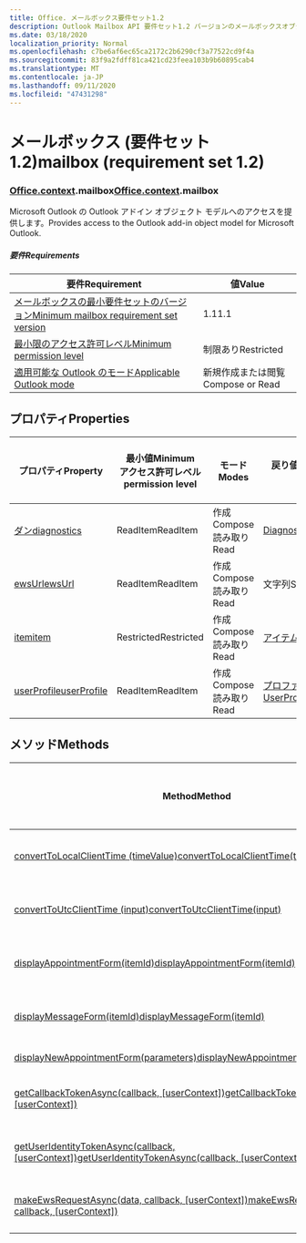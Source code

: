```yaml
---
title: Office. メールボックス要件セット1.2
description: Outlook Mailbox API 要件セット1.2 バージョンのメールボックスオブジェクトモデル。
ms.date: 03/18/2020
localization_priority: Normal
ms.openlocfilehash: c7be6af6ec65ca2172c2b6290cf3a77522cd9f4a
ms.sourcegitcommit: 83f9a2fdff81ca421cd23feea103b9b60895cab4
ms.translationtype: MT
ms.contentlocale: ja-JP
ms.lasthandoff: 09/11/2020
ms.locfileid: "47431298"
---
```

# <a name="mailbox-requirement-set-12"></a><span data-ttu-id="fa8ca-103">メールボックス (要件セット 1.2)</span><span class="sxs-lookup"><span data-stu-id="fa8ca-103">mailbox (requirement set 1.2)</span></span>

### <a name="officecontextmailbox"></a><span data-ttu-id="fa8ca-104">[Office](office.md)[.context](office.context.md).mailbox</span><span class="sxs-lookup"><span data-stu-id="fa8ca-104">[Office](office.md)[.context](office.context.md).mailbox</span></span>

<span data-ttu-id="fa8ca-105">Microsoft Outlook の Outlook アドイン オブジェクト モデルへのアクセスを提供します。</span><span class="sxs-lookup"><span data-stu-id="fa8ca-105">Provides access to the Outlook add-in object model for Microsoft Outlook.</span></span>

##### <a name="requirements"></a><span data-ttu-id="fa8ca-106">要件</span><span class="sxs-lookup"><span data-stu-id="fa8ca-106">Requirements</span></span>

|<span data-ttu-id="fa8ca-107">要件</span><span class="sxs-lookup"><span data-stu-id="fa8ca-107">Requirement</span></span>| <span data-ttu-id="fa8ca-108">値</span><span class="sxs-lookup"><span data-stu-id="fa8ca-108">Value</span></span>|
|---|---|
|[<span data-ttu-id="fa8ca-109">メールボックスの最小要件セットのバージョン</span><span class="sxs-lookup"><span data-stu-id="fa8ca-109">Minimum mailbox requirement set version</span></span>](../../requirement-sets/outlook-api-requirement-sets.md)| <span data-ttu-id="fa8ca-110">1.1</span><span class="sxs-lookup"><span data-stu-id="fa8ca-110">1.1</span></span>|
|[<span data-ttu-id="fa8ca-111">最小限のアクセス許可レベル</span><span class="sxs-lookup"><span data-stu-id="fa8ca-111">Minimum permission level</span></span>](../../../outlook/understanding-outlook-add-in-permissions.md)| <span data-ttu-id="fa8ca-112">制限あり</span><span class="sxs-lookup"><span data-stu-id="fa8ca-112">Restricted</span></span>|
|[<span data-ttu-id="fa8ca-113">適用可能な Outlook のモード</span><span class="sxs-lookup"><span data-stu-id="fa8ca-113">Applicable Outlook mode</span></span>](../../../outlook/outlook-add-ins-overview.md#extension-points)| <span data-ttu-id="fa8ca-114">新規作成または閲覧</span><span class="sxs-lookup"><span data-stu-id="fa8ca-114">Compose or Read</span></span>|

## <a name="properties"></a><span data-ttu-id="fa8ca-115">プロパティ</span><span class="sxs-lookup"><span data-stu-id="fa8ca-115">Properties</span></span>

| <span data-ttu-id="fa8ca-116">プロパティ</span><span class="sxs-lookup"><span data-stu-id="fa8ca-116">Property</span></span> | <span data-ttu-id="fa8ca-117">最小値</span><span class="sxs-lookup"><span data-stu-id="fa8ca-117">Minimum</span></span><br><span data-ttu-id="fa8ca-118">アクセス許可レベル</span><span class="sxs-lookup"><span data-stu-id="fa8ca-118">permission level</span></span> | <span data-ttu-id="fa8ca-119">モード</span><span class="sxs-lookup"><span data-stu-id="fa8ca-119">Modes</span></span> | <span data-ttu-id="fa8ca-120">戻り値の種類</span><span class="sxs-lookup"><span data-stu-id="fa8ca-120">Return type</span></span> | <span data-ttu-id="fa8ca-121">最小値</span><span class="sxs-lookup"><span data-stu-id="fa8ca-121">Minimum</span></span><br><span data-ttu-id="fa8ca-122">要件セット</span><span class="sxs-lookup"><span data-stu-id="fa8ca-122">requirement set</span></span> |
|---|---|---|---|:---:|
| [<span data-ttu-id="fa8ca-123">ダン</span><span class="sxs-lookup"><span data-stu-id="fa8ca-123">diagnostics</span></span>](/javascript/api/outlook/office.mailbox?view=outlook-js-1.2&preserve-view=true#diagnostics) | <span data-ttu-id="fa8ca-124">ReadItem</span><span class="sxs-lookup"><span data-stu-id="fa8ca-124">ReadItem</span></span> | <span data-ttu-id="fa8ca-125">作成</span><span class="sxs-lookup"><span data-stu-id="fa8ca-125">Compose</span></span><br><span data-ttu-id="fa8ca-126">読み取り</span><span class="sxs-lookup"><span data-stu-id="fa8ca-126">Read</span></span> | [<span data-ttu-id="fa8ca-127">Diagnostics</span><span class="sxs-lookup"><span data-stu-id="fa8ca-127">Diagnostics</span></span>](/javascript/api/outlook/office.diagnostics?view=outlook-js-1.2&preserve-view=true) | [<span data-ttu-id="fa8ca-128">1.1</span><span class="sxs-lookup"><span data-stu-id="fa8ca-128">1.1</span></span>](../requirement-set-1.1/outlook-requirement-set-1.1.md) |
| [<span data-ttu-id="fa8ca-129">ewsUrl</span><span class="sxs-lookup"><span data-stu-id="fa8ca-129">ewsUrl</span></span>](/javascript/api/outlook/office.mailbox?view=outlook-js-1.2&preserve-view=true#ewsurl) | <span data-ttu-id="fa8ca-130">ReadItem</span><span class="sxs-lookup"><span data-stu-id="fa8ca-130">ReadItem</span></span> | <span data-ttu-id="fa8ca-131">作成</span><span class="sxs-lookup"><span data-stu-id="fa8ca-131">Compose</span></span><br><span data-ttu-id="fa8ca-132">読み取り</span><span class="sxs-lookup"><span data-stu-id="fa8ca-132">Read</span></span> | <span data-ttu-id="fa8ca-133">文字列</span><span class="sxs-lookup"><span data-stu-id="fa8ca-133">String</span></span> | [<span data-ttu-id="fa8ca-134">1.1</span><span class="sxs-lookup"><span data-stu-id="fa8ca-134">1.1</span></span>](../requirement-set-1.1/outlook-requirement-set-1.1.md) |
| [<span data-ttu-id="fa8ca-135">item</span><span class="sxs-lookup"><span data-stu-id="fa8ca-135">item</span></span>](office.context.mailbox.item.md) | <span data-ttu-id="fa8ca-136">Restricted</span><span class="sxs-lookup"><span data-stu-id="fa8ca-136">Restricted</span></span> | <span data-ttu-id="fa8ca-137">作成</span><span class="sxs-lookup"><span data-stu-id="fa8ca-137">Compose</span></span><br><span data-ttu-id="fa8ca-138">読み取り</span><span class="sxs-lookup"><span data-stu-id="fa8ca-138">Read</span></span> | [<span data-ttu-id="fa8ca-139">アイテム</span><span class="sxs-lookup"><span data-stu-id="fa8ca-139">Item</span></span>](/javascript/api/outlook/office.item?view=outlook-js-1.2&preserve-view=true) | [<span data-ttu-id="fa8ca-140">1.1</span><span class="sxs-lookup"><span data-stu-id="fa8ca-140">1.1</span></span>](../requirement-set-1.1/outlook-requirement-set-1.1.md) |
| [<span data-ttu-id="fa8ca-141">userProfile</span><span class="sxs-lookup"><span data-stu-id="fa8ca-141">userProfile</span></span>](/javascript/api/outlook/office.mailbox?view=outlook-js-1.2&preserve-view=true#userprofile) | <span data-ttu-id="fa8ca-142">ReadItem</span><span class="sxs-lookup"><span data-stu-id="fa8ca-142">ReadItem</span></span> | <span data-ttu-id="fa8ca-143">作成</span><span class="sxs-lookup"><span data-stu-id="fa8ca-143">Compose</span></span><br><span data-ttu-id="fa8ca-144">読み取り</span><span class="sxs-lookup"><span data-stu-id="fa8ca-144">Read</span></span> | [<span data-ttu-id="fa8ca-145">プロファイル</span><span class="sxs-lookup"><span data-stu-id="fa8ca-145">UserProfile</span></span>](/javascript/api/outlook/office.userprofile?view=outlook-js-1.2&preserve-view=true) | [<span data-ttu-id="fa8ca-146">1.1</span><span class="sxs-lookup"><span data-stu-id="fa8ca-146">1.1</span></span>](../requirement-set-1.1/outlook-requirement-set-1.1.md) |

## <a name="methods"></a><span data-ttu-id="fa8ca-147">メソッド</span><span class="sxs-lookup"><span data-stu-id="fa8ca-147">Methods</span></span>

| <span data-ttu-id="fa8ca-148">Method</span><span class="sxs-lookup"><span data-stu-id="fa8ca-148">Method</span></span> | <span data-ttu-id="fa8ca-149">最小値</span><span class="sxs-lookup"><span data-stu-id="fa8ca-149">Minimum</span></span><br><span data-ttu-id="fa8ca-150">アクセス許可レベル</span><span class="sxs-lookup"><span data-stu-id="fa8ca-150">permission level</span></span> | <span data-ttu-id="fa8ca-151">モード</span><span class="sxs-lookup"><span data-stu-id="fa8ca-151">Modes</span></span> | <span data-ttu-id="fa8ca-152">最小値</span><span class="sxs-lookup"><span data-stu-id="fa8ca-152">Minimum</span></span><br><span data-ttu-id="fa8ca-153">要件セット</span><span class="sxs-lookup"><span data-stu-id="fa8ca-153">requirement set</span></span> |
|---|---|---|:---:|
| [<span data-ttu-id="fa8ca-154">convertToLocalClientTime (timeValue)</span><span class="sxs-lookup"><span data-stu-id="fa8ca-154">convertToLocalClientTime(timeValue)</span></span>](/javascript/api/outlook/office.mailbox?view=outlook-js-1.2&preserve-view=true#converttolocalclienttime-timevalue-) | <span data-ttu-id="fa8ca-155">ReadItem</span><span class="sxs-lookup"><span data-stu-id="fa8ca-155">ReadItem</span></span> | <span data-ttu-id="fa8ca-156">作成</span><span class="sxs-lookup"><span data-stu-id="fa8ca-156">Compose</span></span><br><span data-ttu-id="fa8ca-157">読み取り</span><span class="sxs-lookup"><span data-stu-id="fa8ca-157">Read</span></span> | [<span data-ttu-id="fa8ca-158">1.1</span><span class="sxs-lookup"><span data-stu-id="fa8ca-158">1.1</span></span>](../requirement-set-1.1/outlook-requirement-set-1.1.md) |
| [<span data-ttu-id="fa8ca-159">convertToUtcClientTime (input)</span><span class="sxs-lookup"><span data-stu-id="fa8ca-159">convertToUtcClientTime(input)</span></span>](/javascript/api/outlook/office.mailbox?view=outlook-js-1.2&preserve-view=true#converttoutcclienttime-input-) | <span data-ttu-id="fa8ca-160">ReadItem</span><span class="sxs-lookup"><span data-stu-id="fa8ca-160">ReadItem</span></span> | <span data-ttu-id="fa8ca-161">作成</span><span class="sxs-lookup"><span data-stu-id="fa8ca-161">Compose</span></span><br><span data-ttu-id="fa8ca-162">読み取り</span><span class="sxs-lookup"><span data-stu-id="fa8ca-162">Read</span></span> | [<span data-ttu-id="fa8ca-163">1.1</span><span class="sxs-lookup"><span data-stu-id="fa8ca-163">1.1</span></span>](../requirement-set-1.1/outlook-requirement-set-1.1.md) |
| [<span data-ttu-id="fa8ca-164">displayAppointmentForm(itemId)</span><span class="sxs-lookup"><span data-stu-id="fa8ca-164">displayAppointmentForm(itemId)</span></span>](/javascript/api/outlook/office.mailbox?view=outlook-js-1.2&preserve-view=true#displayappointmentform-itemid-) | <span data-ttu-id="fa8ca-165">ReadItem</span><span class="sxs-lookup"><span data-stu-id="fa8ca-165">ReadItem</span></span> | <span data-ttu-id="fa8ca-166">作成</span><span class="sxs-lookup"><span data-stu-id="fa8ca-166">Compose</span></span><br><span data-ttu-id="fa8ca-167">読み取り</span><span class="sxs-lookup"><span data-stu-id="fa8ca-167">Read</span></span> | [<span data-ttu-id="fa8ca-168">1.1</span><span class="sxs-lookup"><span data-stu-id="fa8ca-168">1.1</span></span>](../requirement-set-1.1/outlook-requirement-set-1.1.md) |
| [<span data-ttu-id="fa8ca-169">displayMessageForm(itemId)</span><span class="sxs-lookup"><span data-stu-id="fa8ca-169">displayMessageForm(itemId)</span></span>](/javascript/api/outlook/office.mailbox?view=outlook-js-1.2&preserve-view=true#displaymessageform-itemid-) | <span data-ttu-id="fa8ca-170">ReadItem</span><span class="sxs-lookup"><span data-stu-id="fa8ca-170">ReadItem</span></span> | <span data-ttu-id="fa8ca-171">作成</span><span class="sxs-lookup"><span data-stu-id="fa8ca-171">Compose</span></span><br><span data-ttu-id="fa8ca-172">読み取り</span><span class="sxs-lookup"><span data-stu-id="fa8ca-172">Read</span></span> | [<span data-ttu-id="fa8ca-173">1.1</span><span class="sxs-lookup"><span data-stu-id="fa8ca-173">1.1</span></span>](../requirement-set-1.1/outlook-requirement-set-1.1.md) |
| [<span data-ttu-id="fa8ca-174">displayNewAppointmentForm(parameters)</span><span class="sxs-lookup"><span data-stu-id="fa8ca-174">displayNewAppointmentForm(parameters)</span></span>](/javascript/api/outlook/office.mailbox?view=outlook-js-1.2&preserve-view=true#displaynewappointmentform-parameters-) | <span data-ttu-id="fa8ca-175">ReadItem</span><span class="sxs-lookup"><span data-stu-id="fa8ca-175">ReadItem</span></span> | <span data-ttu-id="fa8ca-176">読み取り</span><span class="sxs-lookup"><span data-stu-id="fa8ca-176">Read</span></span> | [<span data-ttu-id="fa8ca-177">1.1</span><span class="sxs-lookup"><span data-stu-id="fa8ca-177">1.1</span></span>](../requirement-set-1.1/outlook-requirement-set-1.1.md) |
| <span data-ttu-id="fa8ca-178">[getCallbackTokenAsync(callback, [userContext])](/javascript/api/outlook/office.mailbox?view=outlook-js-1.2&preserve-view=true#getcallbacktokenasync-callback--usercontext-)</span><span class="sxs-lookup"><span data-stu-id="fa8ca-178">[getCallbackTokenAsync(callback, [userContext])](/javascript/api/outlook/office.mailbox?view=outlook-js-1.2&preserve-view=true#getcallbacktokenasync-callback--usercontext-)</span></span> | <span data-ttu-id="fa8ca-179">ReadItem</span><span class="sxs-lookup"><span data-stu-id="fa8ca-179">ReadItem</span></span> | <span data-ttu-id="fa8ca-180">作成</span><span class="sxs-lookup"><span data-stu-id="fa8ca-180">Compose</span></span><br><span data-ttu-id="fa8ca-181">読み取り</span><span class="sxs-lookup"><span data-stu-id="fa8ca-181">Read</span></span> | [<span data-ttu-id="fa8ca-182">1.3</span><span class="sxs-lookup"><span data-stu-id="fa8ca-182">1.3</span></span>](../requirement-set-1.3/outlook-requirement-set-1.3.md)<br>[<span data-ttu-id="fa8ca-183">1.1</span><span class="sxs-lookup"><span data-stu-id="fa8ca-183">1.1</span></span>](../requirement-set-1.1/outlook-requirement-set-1.1.md) |
| <span data-ttu-id="fa8ca-184">[getUserIdentityTokenAsync(callback, [userContext])](/javascript/api/outlook/office.mailbox?view=outlook-js-1.2&preserve-view=true#getuseridentitytokenasync-callback--usercontext-)</span><span class="sxs-lookup"><span data-stu-id="fa8ca-184">[getUserIdentityTokenAsync(callback, [userContext])](/javascript/api/outlook/office.mailbox?view=outlook-js-1.2&preserve-view=true#getuseridentitytokenasync-callback--usercontext-)</span></span> | <span data-ttu-id="fa8ca-185">ReadItem</span><span class="sxs-lookup"><span data-stu-id="fa8ca-185">ReadItem</span></span> | <span data-ttu-id="fa8ca-186">作成</span><span class="sxs-lookup"><span data-stu-id="fa8ca-186">Compose</span></span><br><span data-ttu-id="fa8ca-187">読み取り</span><span class="sxs-lookup"><span data-stu-id="fa8ca-187">Read</span></span> | [<span data-ttu-id="fa8ca-188">1.1</span><span class="sxs-lookup"><span data-stu-id="fa8ca-188">1.1</span></span>](../requirement-set-1.1/outlook-requirement-set-1.1.md) |
| <span data-ttu-id="fa8ca-189">[makeEwsRequestAsync(data, callback, [userContext])](/javascript/api/outlook/office.mailbox?view=outlook-js-1.2&preserve-view=true#makeewsrequestasync-data--callback--usercontext-)</span><span class="sxs-lookup"><span data-stu-id="fa8ca-189">[makeEwsRequestAsync(data, callback, [userContext])](/javascript/api/outlook/office.mailbox?view=outlook-js-1.2&preserve-view=true#makeewsrequestasync-data--callback--usercontext-)</span></span> | <span data-ttu-id="fa8ca-190">ReadWriteMailbox</span><span class="sxs-lookup"><span data-stu-id="fa8ca-190">ReadWriteMailbox</span></span> | <span data-ttu-id="fa8ca-191">作成</span><span class="sxs-lookup"><span data-stu-id="fa8ca-191">Compose</span></span><br><span data-ttu-id="fa8ca-192">読み取り</span><span class="sxs-lookup"><span data-stu-id="fa8ca-192">Read</span></span> | [<span data-ttu-id="fa8ca-193">1.1</span><span class="sxs-lookup"><span data-stu-id="fa8ca-193">1.1</span></span>](../requirement-set-1.1/outlook-requirement-set-1.1.md) |
